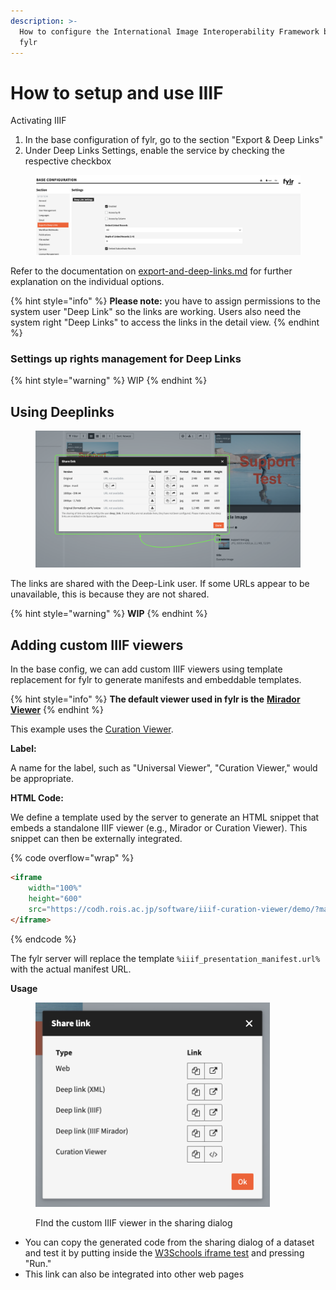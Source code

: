 ```yaml
---
description: >-
  How to configure the International Image Interoperability Framework built into
  fylr
---
```


# How to setup and use IIIF

Activating IIIF

1. In the base configuration of fylr, go to the section "Export & Deep Links"
2. Under Deep Links Settings, enable the service by checking the respective checkbox

<figure><img src="../../../.gitbook/assets/Screenshot 2025-02-06 at 17.06.17.png" alt=""><figcaption></figcaption></figure>

Refer to the documentation on [export-and-deep-links.md](../../../for-administrators/readme/export-and-deep-links.md "mention") for further explanation on the individual options.

{% hint style="info" %}
**Please note:** you have to assign permissions to the system user "Deep Link" so the links are working. Users also need the system right "Deep Links" to access the links in the detail view.
{% endhint %}

### Settings up rights management for Deep Links

{% hint style="warning" %}
WIP
{% endhint %}

## Using Deeplinks



<figure><img src="../../../.gitbook/assets/Screenshot 2025-02-06 at 17.46.34.png" alt=""><figcaption></figcaption></figure>

The links are shared with the Deep-Link user. If some URLs appear to be unavailable, this is because they are not shared.&#x20;

{% hint style="warning" %}
**WIP**
{% endhint %}

## Adding custom IIIF viewers

In the base config, we can add custom IIIF viewers using template replacement for fylr to generate manifests and embeddable templates.

{% hint style="info" %}
**The default viewer used in fylr is the** [**Mirador Viewer**](https://projectmirador.org/)
{% endhint %}

This example uses the [Curation Viewer](https://codh.rois.ac.jp/software/iiif-curation-viewer/demo/).

**Label:**

A name for the label, such as "Universal Viewer", "Curation Viewer," would be appropriate.

**HTML Code:**

We define a template used by the server to generate an HTML snippet that embeds a standalone IIIF viewer (e.g., Mirador or Curation Viewer). This snippet can then be externally integrated.

{% code overflow="wrap" %}
```html
<iframe 
    width="100%" 
    height="600" 
    src="https://codh.rois.ac.jp/software/iiif-curation-viewer/demo/?manifest=%iiif_presentation_manifest.url%">
</iframe>
```
{% endcode %}

The fylr server will replace the template `%iiif_presentation_manifest.url%`  with  the actual manifest URL.



**Usage**

<figure><img src="../../../.gitbook/assets/Screenshot 2025-02-06 at 17.44.14.png" alt="" width="375"><figcaption><p>FInd the custom IIIF viewer in the sharing dialog</p></figcaption></figure>

* You can copy the generated code from the sharing dialog of a dataset and test it by putting inside the  [W3Schools iframe test](https://seleniumbase.io/w3schools/iframes) and pressing "Run."
* This link can also be integrated into other web pages

